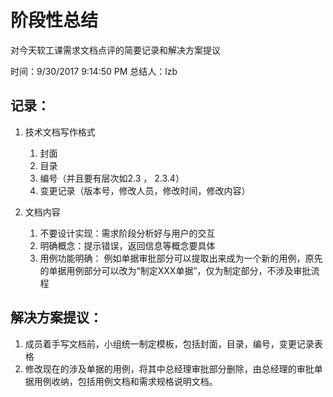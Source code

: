 # 阶段性总结 #
对今天软工课需求文档点评的简要记录和解决方案提议

时间：9/30/2017 9:14:50 PM 
总结人：lzb
## 记录： ##
1. 技术文档写作格式
	1. 封面
	2. 目录
	3. 编号（并且要有层次如2.3 ， 2.3.4）
	4. 变更记录（版本号，修改人员，修改时间，修改内容）

2. 文档内容
	1. 不要设计实现：需求阶段分析好与用户的交互
	2. 明确概念：提示错误，返回信息等概念要具体
	3. 用例功能明确：  例如单据审批部分可以提取出来成为一个新的用例，原先的单据用例部分可以改为“制定XXX单据”，仅为制定部分，不涉及审批流程

## 解决方案提议： ##
1. 成员着手写文档前，小组统一制定模板，包括封面，目录，编号，变更记录表格
2. 修改现在的涉及单据的用例，将其中总经理审批部分删除，由总经理的审批单据用例收纳，包括用例文档和需求规格说明文档。